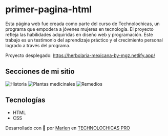 # primer-pagina-html
Esta página web fue creada como parte del curso de Technolochicas, un programa que empodera a jóvenes mujeres en tecnología. El proyecto refleja las habilidades adquiridas en diseño web y programación. Este trabajo es un testimonio del aprendizaje práctico y el crecimiento personal logrado a través del programa.

Proyecto desplegado: https://herbolaria-mexicana-by-mgz.netlify.app/

## Secciones de mi sitio

![Historia](https://github.com/user-attachments/assets/0ba738ea-0153-4447-a247-5dc633992054)
![Plantas medicinales](https://github.com/user-attachments/assets/aba701f8-0eb7-4f9c-8739-8925ae6a36d3)
![Remedios](https://github.com/user-attachments/assets/472eb4bc-630e-46e4-8a06-d91572b0b816)


## Tecnologías
* HTML
* CSS

Desarrollado con  💜 por [Marlen](https://app.netlify.com/sites/mi-portafolio-marlengz/overview) en [TECHNOLOCHICAS PRO](https://tecnolochicas.mx/)





